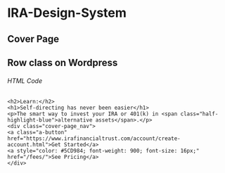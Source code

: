 # IRA-Design-System

## Cover Page

## Row class on Wordpress



###### HTML Code

```
<h2>Learn:</h2>
<h1>Self-directing has never been easier</h1>
<p>The smart way to invest your IRA or 401(k) in <span class="half-highlight-blue">alternative assets</span>.</p>
<div class="cover-page_nav">
<a class="a-button" href="https://www.irafinancialtrust.com/account/create-account.html">Get Started</a>
<a style="color: #5CD984; font-weight: 900; font-size: 16px;" href="/fees/">See Pricing</a>	
</div>
```
